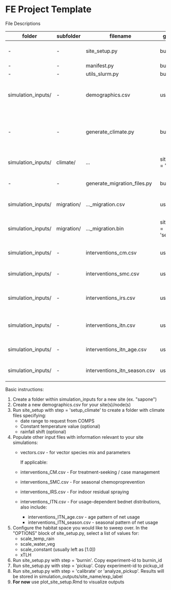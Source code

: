 # FE Project Template

File Descriptions


| folder    | subfolder | filename| generated by? |  description |
| -------- | ---------- | --- | ------------- | ------------- |
| -|- | site_setup.py | built-in | actual script that is executed to generate input files ("setup_climate" or "setup_migration"), run simulations ("burnin" or "pickup") and analyze outputs ("calibrate") | 
|- | -| manifest.py | built-in | helper for setting input/output/experiment paths| 
|- |- | utils_slurm.py | built-in | helper for buld_burnin_df used to serialize simulations. | 
| simulation_inputs/ | - | demographics.csv | user | Describes location of site(s) to include in simulations. Required to generate climate or migration files before running any simulations.<br> Columns: node_id, pop, lat, lon <br> Be very careful adding new columns, as the `to_csv()` function of emodpi-api demographics may automatically recognize them as parameters |
|- |- | generate_climate.py | built-in | Creates weather files for nodes in `demographics.csv` over a specified date range, with options for<br>- constant temperature<br>- shifted rainfall.<br> Stores files in simulation_inputs/\<site_name>/climate/\<DateRange>/\<RainShift_Temperature>/|
| simulation_inputs/ | climate/   | ... | site_setup: step = 'setup_climate' | Subfolders containing weather files created by `generate_climate.py` during the "setup_climate" step. Each will be named according to <site_name>/\<DateRange>/\<RainShift_Temperature>|
|- |- | generate_migration_files.py | built-in | For multi-node simulations, builds migration binary files from input .csv files that exist in simulation_inputs/migration/ for the migration types listed in the migration_files dictionary within the "OPTIONS" block of `site_setup.py`|
| simulation_inputs/ | migration/ | ..._migration.csv | user  | Input spreadsheet describing migration between nodes in spatial simulations. Ex. local_migration.csv, vector_local_migration.csv, etc. <br> Columns are FromNode, ToNode, Rate **without headers** |
| simulation_inputs/ | migration/ | ..._migration.bin | site_setup: step = 'setup_migration'  | Migration binary files created by `generate_migration_files.py` during the "setup_migration" step. Each will match the corresponding name and migration type based on the input .csv files (above) and the migration_files dictionary in the "OPTIONS" block of `site_setup.py` |
| simulation_inputs/ | - | interventions_cm.csv | user | input file to setup Case Management via `add_treatment_seeking`.<br>Columns: node_id, phase, start_day, duration, trigger, age_min, age_max, coverage, seek, rate, drug, year |
| simulation_inputs/ | - | interventions_smc.csv | user | input to setup Seasonal Malaria Chemoprevention via `add_drug_campaign` with drug-code 'SPA'.<br>Columns: node_id, phase, year, round, start_day, coverage|
| simulation_inputs/ | - | interventions_irs.csv | user | input file to setup Indoor Residual Spraying via `scheduled_IRSHousingModification`.<br>Columns: node_id, phase,year, start_day, coverage, kill_effect, kill_duration, kill_decay, repel_effect, repel_duration, repel_decay, insecticide_name|
| simulation_inputs/ | - | interventions_itn.csv | user | input file 1/3 to setup distribution of insecticide-treated bednets via `scheduled_usageDependentBednet`.<br>Columns: node_id,	phase,	year	start_day,	kill_effect,	kill_decay,	block_effect,	block_decay,	discard_k,	discard_l,	coverage|
| simulation_inputs/ | - | interventions_itn_age.csv | user | input file 2/3 to setup distribution of insecticide-treated bednets via `scheduled_usageDependentBednet`.<br>Columns: node_id,	phase,	year,	age,	age_usage | 
| simulation_inputs/ | - | interventions_itn_season.csv | user | input file 3/3 to setup distribution of insecticide-treated bednets via `scheduled_usageDependentBednet`.<br>Columns: node_id,	season_time,	season_usage | 


Basic instructions:

1. Create a folder within simulation_inputs for a new site (ex. "sapone")
2. Create a new demographics.csv for your site(s)/node(s)
3. Run site_setup with step = 'setup_climate' to create a folder with climate files specifying:
     - date range to request from COMPS
     - Constant temperature value (optional)
     - rainfall shift (optional)
5. Populate other input files with information relevant to your site simulations:
     - vectors.csv - for vector species mix and parameters

       If applicable:
     - interventions_CM.csv - For treatment-seeking / case management
     - interventions_SMC.csv - For seasonal chemoproprevention 
     - interventions_IRS.csv - For indoor residual spraying
     - interventions_ITN.csv - For usage-dependent bednet distributions, also include:
         - interventions_ITN_age.csv     - age pattern of net usage
         - interventions_ITN_season.csv  - seasonal pattern of net usage
6. Configure the habitat space you would like to sweep over. In the "OPTIONS" block of site_setup.py, select a list of values for:  
     - scale_temp_rain
     - scale_water_veg
     - scale_constant (usually left as [1.0])
     - xTLH 
7. Run site_setup.py with step = 'burnin'. Copy experiment-id to burnin_id
8. Run site_setup.py with step = 'pickup'. Copy experiment-id to pickup_id
9. Run site_setup.py with step = 'calibrate' or 'analyze_pickup'. Results will be stored in simulation_outputs/site_name/exp_label
10. **For now** use plot_site_setup.Rmd to visualize outputs

